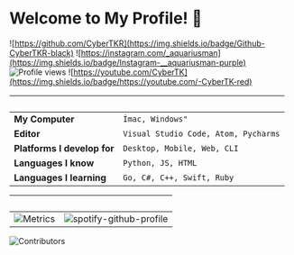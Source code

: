 # Welcome to My Profile! 👋 
![https://github.com/CyberTKR](https://img.shields.io/badge/Github-CyberTKR-black)
![https://instagram.com/_aquariusman](https://img.shields.io/badge/Instagram-__aquariusman-purple) ![Profile views](https://gpvc.arturio.dev/quiec)
![https://youtube.com/CyberTK](https://img.shields.io/badge/https://youtube.com/-CyberTK-red)



 ‏‏‎ ‎|  ‏‏‎ 
 --- | ---
**My Computer**  | `İmac, Windows"`
**Editor**  | `Visual Studio Code, Atom, Pycharms`
**Platforms I develop for** | `Desktop, Mobile, Web, CLI`
**Languages I know**  | `Python, JS, HTML`
**Languages I learning** | `Go, C#, C++, Swift, Ruby`


 ‏‏‎ ‎|  ‏‏‎ 
 --- | ---
![Metrics](https://metrics.lecoq.io/CyberTKR?template=classic&config.timezone=Europe%2FIstanbul&config.animated=true) | ![spotify-github-profile](/img/example.svg)

<img src="https://opencollective.com/armeria/contributors.svg?width=890&button=false" alt="Contributors">
